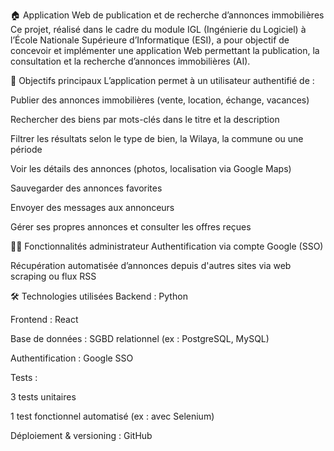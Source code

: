 🏠 Application Web de publication et de recherche d’annonces immobilières
Ce projet, réalisé dans le cadre du module IGL (Ingénierie du Logiciel) à l’École Nationale Supérieure d’Informatique (ESI), a pour objectif de concevoir et implémenter une application Web permettant la publication, la consultation et la recherche d’annonces immobilières (AI).

🎯 Objectifs principaux
L’application permet à un utilisateur authentifié de :

Publier des annonces immobilières (vente, location, échange, vacances)

Rechercher des biens par mots-clés dans le titre et la description

Filtrer les résultats selon le type de bien, la Wilaya, la commune ou une période

Voir les détails des annonces (photos, localisation via Google Maps)

Sauvegarder des annonces favorites

Envoyer des messages aux annonceurs

Gérer ses propres annonces et consulter les offres reçues

🧑‍💼 Fonctionnalités administrateur
Authentification via compte Google (SSO)

Récupération automatisée d’annonces depuis d'autres sites via web scraping ou flux RSS

🛠️ Technologies utilisées
Backend : Python

Frontend : React

Base de données : SGBD relationnel (ex : PostgreSQL, MySQL)

Authentification : Google SSO

Tests :

3 tests unitaires

1 test fonctionnel automatisé (ex : avec Selenium)

Déploiement & versioning : GitHub

